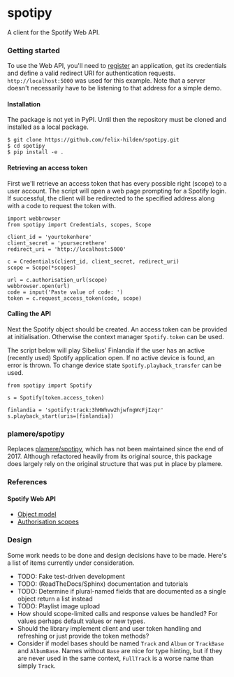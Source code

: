 # spotipy
A client for the Spotify Web API.

### Getting started
To use the Web API, you'll need to [register](https://developer.spotify.com/dashboard/applications)
an application, get its credentials and define a valid redirect URI for authentication requests.
`http://localhost:5000` was used for this example.
Note that a server doesn't necessarily have to be listening to that address for a simple demo.

#### Installation
The package is not yet in PyPI.
Until then the repository must be cloned and installed as a local package.

```
$ git clone https://github.com/felix-hilden/spotipy.git
$ cd spotipy
$ pip install -e .
```

#### Retrieving an access token
First we'll retrieve an access token that has every possible right (scope) to a user account.
The script will open a web page prompting for a Spotify login.
If successful, the client will be redirected to the specified address along with a code to request the token with.

```
import webbrowser
from spotipy import Credentials, scopes, Scope

client_id = 'yourtokenhere'
client_secret = 'yoursecrethere'
redirect_uri = 'http://localhost:5000'

c = Credentials(client_id, client_secret, redirect_uri)
scope = Scope(*scopes)

url = c.authorisation_url(scope)
webbrowser.open(url)
code = input('Paste value of code: ')
token = c.request_access_token(code, scope)
```

#### Calling the API
Next the Spotify object should be created.
An access token can be provided at initialisation.
Otherwise the context manager `Spotify.token` can be used.

The script below will play Sibelius' Finlandia if the user has an active (recently used) Spotify application open.
If no active device is found, an error is thrown.
To change device state `Spotify.playback_transfer` can be used.

```
from spotipy import Spotify

s = Spotify(token.access_token)

finlandia = 'spotify:track:3hHWhvw2hjwfngWcFjIzqr'
s.playback_start(uris=[finlandia])
```

### plamere/spotipy
Replaces [plamere/spotipy](https://github.com/plamere/spotipy), which has not been maintained since the end of 2017.
Although refactored heavily from its original source, this package does largely rely on the original structure that
was put in place by plamere.

### References
#### Spotify Web API
- [Object model](https://developer.spotify.com/documentation/web-api/reference/object-model/)
- [Authorisation scopes](https://developer.spotify.com/documentation/general/guides/scopes/)

### Design
Some work needs to be done and design decisions have to be made.
Here's a list of items currently under consideration.

- TODO: Fake test-driven development
- TODO: (ReadTheDocs/Sphinx) documentation and tutorials
- TODO: Determine if plural-named fields that are documented as a single object return a list instead
- TODO: Playlist image upload
- How should scope-limited calls and response values be handled? For values perhaps default values or new types.
- Should the library implement client and user token handling and refreshing or just provide the token methods?
- Consider if model bases should be named `Track` and `Album` or `TrackBase` and `AlbumBase`.
Names without `Base` are nice for type hinting, but if they are never used in the same context,
`FullTrack` is a worse name than simply `Track`.
